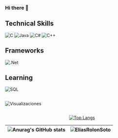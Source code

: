 ### Hi there 👋





## Technical Skills

![C](https://img.shields.io/badge/Lenguaje-C-blue?style=for-the-badge&logo=c)
![Java](https://img.shields.io/badge/Lenguaje-Java-orange?style=for-the-badge&logo=java)
![C#](https://img.shields.io/badge/Lenguaje-C%23-blueviolet?style=for-the-badge&logo=c-sharp)
![C++](https://img.shields.io/badge/Lenguaje-C%2B%2B-green?style=for-the-badge&logo=cplusplus)

## Frameworks
![.Net](https://img.shields.io/badge/FrameWork-.Net-blueviolet?style=for-the-badge&logo=.Net)

## Learning
![SQL](https://img.shields.io/badge/SQL-Learning-blue?style=for-the-badge&logo=postgresql)



## 

![Visualizaciones](https://komarev.com/ghpvc/?username=EliasRolonSoto&color=brightgreen)

##

<div align="center">

[![Top Langs](https://github-readme-stats.vercel.app/api/top-langs/?username=EliasRolonSoto&theme=blue-green&langs_count=8)](https://github.com/anuraghazra/github-readme-stats)

</div>

<div align="center">

|![Anurag's GitHub stats](https://github-readme-stats.vercel.app/api?username=EliasRolonSoto&show_icons=true&theme=blue-green)|<img src="https://github-readme-streak-stats.herokuapp.com/?user=EliasRolonSoto&theme=blue-green" alt="EliasRolonSoto" />|
|:-:|:-:|

</div>

